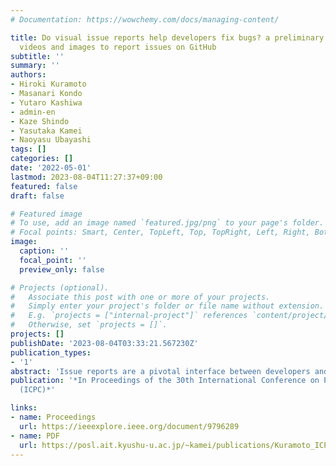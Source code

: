 ```yaml
---
# Documentation: https://wowchemy.com/docs/managing-content/

title: Do visual issue reports help developers fix bugs? a preliminary study of using
  videos and images to report issues on GitHub
subtitle: ''
summary: ''
authors:
- Hiroki Kuramoto
- Masanari Kondo
- Yutaro Kashiwa
- admin-en
- Kaze Shindo
- Yasutaka Kamei
- Naoyasu Ubayashi
tags: []
categories: []
date: '2022-05-01'
lastmod: 2023-08-04T11:27:37+09:00
featured: false
draft: false

# Featured image
# To use, add an image named `featured.jpg/png` to your page's folder.
# Focal points: Smart, Center, TopLeft, Top, TopRight, Left, Right, BottomLeft, Bottom, BottomRight.
image:
  caption: ''
  focal_point: ''
  preview_only: false

# Projects (optional).
#   Associate this post with one or more of your projects.
#   Simply enter your project's folder or file name without extension.
#   E.g. `projects = ["internal-project"]` references `content/project/deep-learning/index.md`.
#   Otherwise, set `projects = []`.
projects: []
publishDate: '2023-08-04T03:33:21.567230Z'
publication_types:
- '1'
abstract: 'Issue reports are a pivotal interface between developers and users for receiving information about bugs in their products. In practice, issue reports often have incorrect information or insufficient information to enable bugs to be reproduced, and this has the effect of delaying the entire bug-fixing process. To facilitate their bug-reproduction work, GitHub has provided a new feature that allows users to share videos (e.g., mp4 files.) Using such videos, reports can be made to developers about the details of bugs by recording the symptoms, reproduction steps, and other important aspects of bug information. While such visual issue reports have the potential to significantly improve the bug-fixing process, no studies have empirically exam-ined this impact. In this paper, we conduct a preliminary study to identify the characteristics of visual issue reports by comparing them with non-visual issue reports. We collect 1,230 videos and 18,760 images from 226,286 issues on 4,173 publicly available repositories. Our preliminary analysis shows that issue reports with images are described in fewer words than non-visual issue reports. In addition, we observe that most dis-cussions in visual issue reports are concerned with either conditions for reproduction (e.g., when) or GUI (e.g., pageviewcontroller.)'
publication: '*In Proceedings of the 30th International Conference on Program Comprehension
  (ICPC)*'

links: 
- name: Proceedings
  url: https://ieeexplore.ieee.org/document/9796289
- name: PDF
  url: https://posl.ait.kyushu-u.ac.jp/~kamei/publications/Kuramoto_ICPC2022.pdf
---
```


